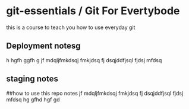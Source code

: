 # git-essentials / Git For Evertybode
this is a course to teach you how to use everyday git

## Deployment notesg
h hgfh ggfh g
jf mdqljfmkdsqj fmkjdsq fj dsqjddfjsql fjdsj mfdsq
## staging notes

##how to use this repo notes
jf mdqljfmkdsqj fmkjdsq fj dsqjddfjsql fjdsj mfdsq
hg gfhd hgf gd
